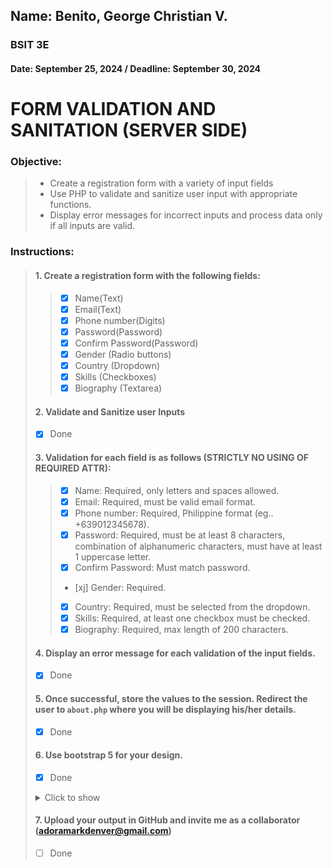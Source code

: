 ## Name: Benito, George Christian V.
### BSIT 3E
#### Date: September 25, 2024 / Deadline: September 30, 2024

# FORM VALIDATION AND SANITATION (SERVER SIDE)

### **Objective:**
> * Create a registration form with a variety of input fields 
> * Use PHP to validate and sanitize user input with appropriate functions.  
> * Display error messages for incorrect inputs and process data only if all inputs are valid.

### **Instructions:**

> #### **1. Create a registration form with the following fields:**
 >>- [x] Name(Text)
 >>- [x] Email(Text)
 >>- [x] Phone number(Digits)
 >>- [x] Password(Password)
 >>- [x] Confirm Password(Password)
 >>- [x] Gender (Radio buttons)
 >>- [x] Country (Dropdown)
 >>- [x] Skills (Checkboxes)
>>- [x] Biography (Textarea)
>#### **2. Validate and Sanitize user Inputs**
>- [x] Done
>#### **3. Validation for each field is as follows (STRICTLY NO USING OF REQUIRED ATTR):**
>>- [x] Name: Required, only letters and spaces allowed.
>>- [x] Email: Required, must be valid email format.
>>- [x] Phone number: Required, Philippine format (eg.. +639012345678).
>>- [x] Password: Required, must be at least 8 characters, combination of alphanumeric characters, must have at least 1 uppercase letter.
>>- [x] Confirm Password: Must match password.
>>- [xj] Gender: Required.
>>- [x] Country: Required, must be selected from the dropdown.
>>- [x] Skills: Required, at least one checkbox must be checked.
>>- [x] Biography: Required, max length of 200 characters.
>#### **4. Display an error message for each validation of the input fields.**
>- [x] Done
>#### **5. Once successful, store the values to the session. Redirect the user to ```about.php``` where you will be displaying his/her details.**
>- [x] Done
>#### **6. Use bootstrap 5 for your design.**
> - [x] Done
><details>
><summary>Click to show</summary> 
>
>![alt text](./assets/img/form.png "First working version")
>
></details>
>
>#### **7. Upload your output in GitHub and invite me as a collaborator (adoramarkdenver@gmail.com)**
>- [ ] Done
 
